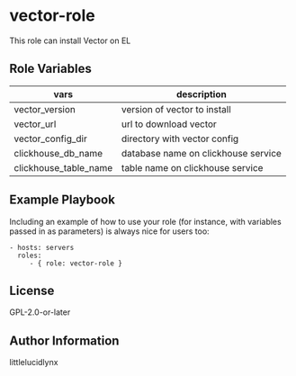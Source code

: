 vector-role
=========

This role can install Vector on EL

Role Variables
--------------

| vars | description |
|---|---|
| vector_version | version of vector to install |
| vector_url | url to download vector |
| vector_config_dir | directory with vector config |
| clickhouse_db_name | database name on clickhouse service |
| clickhouse_table_name | table name on clickhouse service |

Example Playbook
----------------

Including an example of how to use your role (for instance, with variables passed in as parameters) is always nice for users too:

    - hosts: servers
      roles:
         - { role: vector-role }

License
-------

GPL-2.0-or-later

Author Information
------------------

littlelucidlynx
